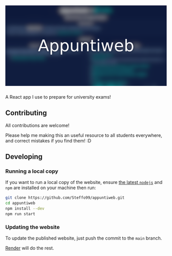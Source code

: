 # ![Appuntiweb](public/opengraph.png)

A React app I use to prepare for university exams!

## Contributing

All contributions are welcome!

Please help me making this an useful resource to all students everywhere, and correct mistakes if you find them! :D

## Developing

### Running a local copy

If you want to run a local copy of the website, ensure [the latest `nodejs`](https://nodejs.org/it/) and `npm` are installed on your machine then run:

```bash
git clone https://github.com/Steffo99/appuntiweb.git
cd appuntiweb
npm install --dev
npm run start
```

### Updating the website

To update the published website, just push the commit to the `main` branch.

[Render](https://render.com/) will do the rest.
